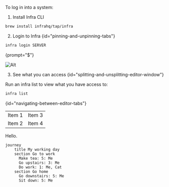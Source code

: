 [//]: # (title: How-to-log-in switcher-label: Custom label)

To log in into a system:

1. Install Infra CLI
```bash
brew install infrahq/tap/infra
```

2. Login to Infra {id="pinning-and-unpinning-tabs"}

```bash
infra login SERVER
```
{prompt="$"}

![Alt](infra.png)

3. See what you can access {id="splitting-and-unsplitting-editor-window"}

Run an infra list to view what you have access to:

```bash
infra list
```
{id="navigating-between-editor-tabs"}

<table switcher-key="a">
<tr><td>Item 1</td><td>Item 3</td></tr>
<tr><td>Item 2</td><td>Item 4</td></tr>
</table>

<p switcher-key="b">Hello.</p>

```mermaid
journey
    title My working day
    section Go to work
      Make tea: 5: Me
      Go upstairs: 3: Me
      Do work: 1: Me, Cat
    section Go home
      Go downstairs: 5: Me
      Sit down: 5: Me

```